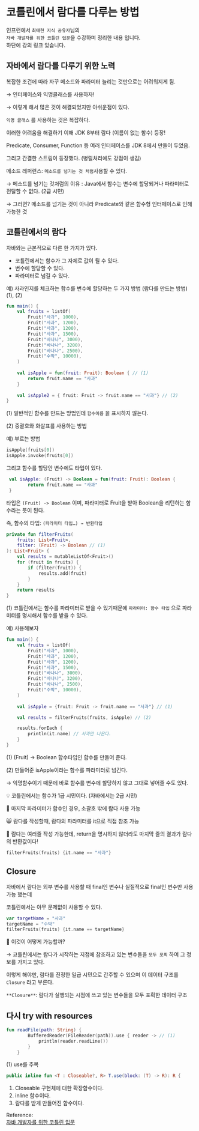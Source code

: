 # 코틀린에서 람다를 다루는 방법

인프런에서 `최태현 지식 공유자`님의   
`자바 개발자를 위한 코틀린 입문`을 수강하며  정리한 내용 입니다.  
하단에 강의 링크 있습니다.

## 자바에서 람다를 다루기 위한 노력

복잡한 조건에 따라 자꾸 메소드와 파라미터 늘리는 것만으로는 어려워지게 됨.

→ 인터페이스와 익명클래스를 사용하자!

→ 이렇게 해서 많은 것이 해결되었지만 아쉬운점이 있다.

`익명 클래스` 를 사용하는 것은 복잡하다.

이러한 어려움을 해결하기 이해 JDK 8부터 람다 (이름이 없는 함수) 등장!

Predicate, Consumer, Function 등 여러 인터페이스를 JDK 8에서 만들어 두었음.

그리고 간결한 스트림이 등장했다. (병럴처리에도 강점이 생김)

메소드 레퍼런스: `메소드를 넘기는 것 처럼`사용할 수 있다.

→ 메소드를 넘기는 것처럼의 이유 : Java에서 함수는 변수에 할당되거나 파라미터로 전달할 수 없다. (2급 시민)

→ 그러면? 메소드를 넘기는 것이 아니라 Predicate와 같은 함수형 인터페이스로 인해 가능한 것

## 코틀린에서의 람다

자바와는 근본적으로 다른 한 가지가 있다.

- 코틀린에서는 함수가 그 자체로 값이 될 수 있다.
- 변수에 할당할 수 있다.
- 파라미터로 넘길 수 있다.

예) 사과인지를 체크하는 함수를 변수에 할당하는 두 가지 방법 (람다를 만드는 방법) (1), (2)

```kotlin
fun main() {
    val fruits = listOf(
        Fruit("사과", 1000),
        Fruit("사과", 1200),
        Fruit("사과", 1200),
        Fruit("사과", 1500),
        Fruit("바나나", 3000),
        Fruit("바나나", 3200),
        Fruit("바나나", 2500),
        Fruit("수박", 10000),
    )
    
    val isApple = fun(fruit: Fruit): Boolean { // (1)
        return fruit.name == "사과"
    }
    
    val isApple2 = { fruit: Fruit -> fruit.name == "사과"} // (2)
}
```

(1) 일반적인 함수를 만드는 방법인데 `함수이름` 을 표시하지 않는다.

(2) 중괄호와 화살표를 사용하는 방법

예) 부르는 방법

```kotlin
isApple(fruits[0])
isApple.invoke(fruits[0])
```

그리고 함수를 할당안 변수에도 타입이 있다.

```kotlin
 val isApple: (Fruit) -> Boolean = fun(fruit: Fruit): Boolean { 
        return fruit.name == "사과"
 }
```

타입은 `(Fruit) -> Boolean` 이며, 파라미터로 Fruit을 받아 Boolean을 리턴하는 함수라는 뜻이 된다.

즉, 함수의 타입: `(파라미터 타입…) → 반환타입`

```kotlin
private fun filterFruits(
    fruits: List<Fruit>,
    filter: (Fruit) -> Boolean // (1)
): List<Fruit> {
    val results = mutableListOf<Fruit>()
    for (fruit in fruits) {
        if (filter(fruit)) {
            results.add(fruit)
        }
    }
    return results
}
```

(1) 코틀린에서는 함수를 파라미터로 받을 수 있기때문에 `파라미터: 함수 타입` 으로 파라미터를 명시해서 함수를 받을 수 있다.

예) 사용해보자

```kotlin
fun main() {
    val fruits = listOf(
        Fruit("사과", 1000),
        Fruit("사과", 1200),
        Fruit("사과", 1200),
        Fruit("사과", 1500),
        Fruit("바나나", 3000),
        Fruit("바나나", 3200),
        Fruit("바나나", 2500),
        Fruit("수박", 10000),
    )
    
    val isApple = {fruit: Fruit -> fruit.name == "사과"} // (1)

    val results = filterFruits(fruits, isApple) // (2)

    results.forEach { 
        println(it.name) // 사과만 나온다.
    }
}
```

(1) (Fruit) → Boolean 함수타입인 함수를 만들어 준다.

(2) 만들어준 isApple이라는 함수를 파라미터로 넘긴다.

→ 익명함수이기 때문에 바로 함수를 변수에 할당하지 않고 그대로 넣어줄 수도 있다.

<aside>
💡 코틀린에서는 함수가 1급 시민이다. (자바에서는 2급 시민)

</aside>

🤠 마지막 파라미터가 함수인 경우, 소괄호 밖에 람다 사용 가능

😸 람다를 작성할때, 람다의 파라미터를 it으로 직접 참조 가능

🤠 람다는 여러줄 작성 가능한데, return을 명시하지 않더라도 마지막 줄의 결과가 람다의 반환값이다!

```kotlin
filterFruits(fruits) {it.name == "사과"}
```

## Closure

자바에서 람다는 외부 변수를 사용할 때 final인 변수나 실질적으로 final인 변수만 사용가능 했는데

코틀린에서는 아무 문제없이 사용할 수 있다.

```kotlin
var targetName = "사과"
targetName = "수박"
filterFruits(fruits) {it.name == targetName}
```

🧱 이것이 어떻게 가능할까?

→ 코틀린에서는 람다가 시작하는 지점에 참조하고 있는 변수들을 `모두 포획` 하여 그 정보를 가지고 있다.

이렇게 해야만, 람다를 진정한 일급 시민으로 간주할 수 있으며 이 데이터 구조를 `Closure` 라고 부른다.

`**Closure**`: 람다가 실행되는 시점에 쓰고 있는 변수들을 모두 포획한 데이터 구조

## 다시 try with resources

```kotlin
fun readFile(path: String) {
        BufferedReader(FileReader(path)).use { reader -> // (1)
            println(reader.readLine())
        }
    }
```

(1) use를 주목

```kotlin
public inline fun <T : Closeable?, R> T.use(block: (T) -> R): R {
```

1. Closeable 구현체에 대한 확장함수이다.
2. inline 함수이다.
3. 람다를 받게 만들어진 함수이다.

Reference:  
[자바 개발자를 위한 코틀린 입문](https://www.inflearn.com/course/java-to-kotlin/dashboard)